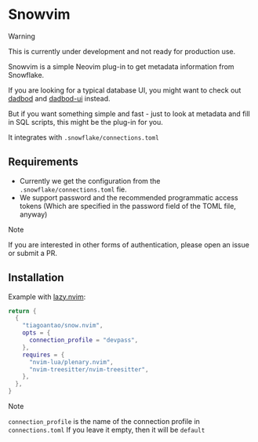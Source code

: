 # Snowvim

> [!WARNING]
> This is currently under development and not ready for production use.

Snowvim is a simple Neovim plug-in to get metadata information from Snowflake.

If you are looking for a typical database UI, you might want to check out
[dadbod](https://github.com/tpope/vim-dadbod) and
[dadbod-ui](https://github.com/kristijanhusak/vim-dadbod-ui) instead.

But if you want something simple and fast - just to look at metadata and fill in
SQL scripts, this might be the plug-in for you.

It integrates with `.snowflake/connections.toml`

## Requirements

- Currently we get the configuration from the `.snowflake/connections.toml` fie.
- We support password and the recommended programmatic access tokens (Which are
specified in the password field of the TOML file, anyway)

> [!NOTE]
> If you are interested in other forms of authentication, please open
> an issue or submit a PR.

## Installation

Example with [lazy.nvim](https://github.com/folke/lazy.nvim):

```lua
return {
  {
    "tiagoantao/snow.nvim",
    opts = {
      connection_profile = "devpass",
    },
    requires = {
      "nvim-lua/plenary.nvim",
      "nvim-treesitter/nvim-treesitter",
    },
  },
}
```

> [!NOTE]
> `connection_profile` is the name of the connection profile in `connections.toml`
> If you leave it empty, then it will be `default`
